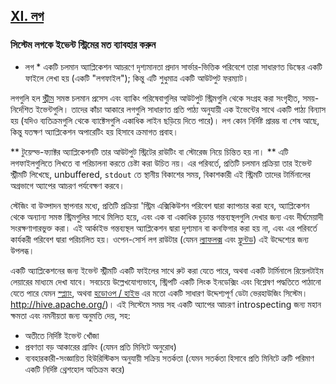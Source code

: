 ## [XI. লগ](./logs)
### সিস্টেম লগকে ইভেন্ট স্ট্রিমের মত ব্যাবহার করুন

* লগ * একটি চলমান অ্যাপ্লিকেশন আচরণে দৃশ্যমানতা প্রদান সার্ভার-ভিত্তিক পরিবেশে তারা সাধারণত ডিস্কের একটি ফাইলে লেখা হয় (একটি "লগফাইল"); কিন্তু এটি শুধুমাত্র একটি আউটপুট ফরম্যাট।

লগগুলি হল [স্ট্রীম](https://adam.herokuapp.com/past/2011/4/1/logs_are_streams_not_files/) সমস্ত চলমান প্রসেস এবং ব্যাকিং পরিষেবাগুলির আউটপুট স্ট্রিমগুলি থেকে সংগ্রহ করা সংগৃহীত, সময়-নির্দেশিত ইভেন্টগুলি। তাদের কাঁচা আকারে লগগুলি সাধারণত প্রতি পাঠ্য অনুযায়ী এক ইভেন্টের সাথে একটি পাঠ্য বিন্যাস হয় (যদিও ব্যতিক্রমগুলি থেকে ব্যাক্টেসগুলি একাধিক লাইন ছড়িয়ে দিতে পারে)। লগ কোন নির্দিষ্ট প্রারম্ভ বা শেষ আছে, কিন্তু যতক্ষণ অ্যাপ্লিকেশন অপারেটিং হয় হিসাবে ক্রমাগত প্রবাহ।

** টুয়েল্ভ-ফ্যাক্টর অ্যাপ্লিকেশনটি তার আউটপুট স্ট্রিটের রাউটিং বা স্টোরেজ নিয়ে চিন্তিত হয় না। ** এটি লগফাইলগুলিতে লিখতে বা পরিচালনা করতে চেষ্টা করা উচিত নয়। এর পরিবর্তে, প্রতিটি চলমান প্রক্রিয়া তার ইভেন্ট স্ট্রীমটি লিখেছে, unbuffered, `stdout` তে স্থানীয় বিকাশের সময়, বিকাশকারী এই স্ট্রিমটি তাদের টার্মিনালের অগ্রভাগে অ্যাপের আচরণ পর্যবেক্ষণ করবে।

স্টেজিং বা উত্পাদন স্থাপনার মধ্যে, প্রতিটি প্রক্রিয়া 'স্ট্রিম এক্সিকিউশন পরিবেশ দ্বারা ক্যাপচার করা হবে, অ্যাপ্লিকেশন থেকে অন্যান্য সমস্ত স্ট্রিমগুলির সাথে মিলিত হয়ে, এবং এক বা একাধিক চূড়ান্ত গন্তব্যস্থলগুলি দেখার জন্য এবং দীর্ঘমেয়াদী সংরক্ষণাগারভুক্ত করা। এই আর্কাইভ গন্তব্যস্থল অ্যাপ্লিকেশন দ্বারা দৃশ্যমান বা কনফিগার করা হয় না, এবং এর পরিবর্তে কার্যকরী পরিবেশ দ্বারা পরিচালিত হয়। ওপেন-সোর্স লগ রাউটার (যেমন [ল্যাফলক্স](https://github.com/heroku/logplex) এবং [ফ্লুন্টড](https://github.com/fluent/fluentd)) এই উদ্দেশ্যের জন্য উপলব্ধ।

একটি অ্যাপ্লিকেশনের জন্য ইভেন্ট স্ট্রীমটি একটি ফাইলের সাথে রুট করা যেতে পারে, অথবা একটি টার্মিনালে রিয়েলটাইম লেয়ারের মাধ্যমে দেখা যাবে। সবচেয়ে উল্লেখযোগ্যভাবে, স্ট্রিপটি একটি লিংক ইনডেক্সিং এবং বিশ্লেষণ পদ্ধতিতে পাঠানো যেতে পারে যেমন [স্প্ল্যাং](http://www.splunk.com/), অথবা [হডোওপ / হাইভ](HTTP) এর মতো একটি সাধারণ উদ্দেশ্যপূর্ণ ডেটা ভেরহাউজিং সিস্টেম। http://hive.apache.org/)। এই সিস্টেমে সময় সহ একটি অ্যাপের আচরণ introspecting জন্য মহান ক্ষমতা এবং নমনীয়তা জন্য অনুমতি দেয়, সহ:

* অতীতে নির্দিষ্ট ইভেন্ট খোঁজা
* প্রবণতা বড় আকারের গ্রাফিং (যেমন প্রতি মিনিটে অনুরোধ)
* ব্যবহারকারী-সংজ্ঞায়িত হিউরিস্টিকস অনুযায়ী সক্রিয় সতর্কতা (যেমন সতর্কতা হিসাবে প্রতি মিনিটে ত্রুটি পরিমাণ একটি নির্দিষ্ট থ্রেশহোল অতিক্রম করে)